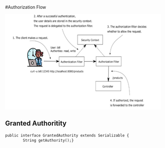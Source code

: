 #Authorization Flow


![springsecu_authori_flow](pic\springsecu_authori_flow.png)

## Granted Authoritity

```
public interface GrantedAuthority extends Serializable {
		String getAuthority();}
```


